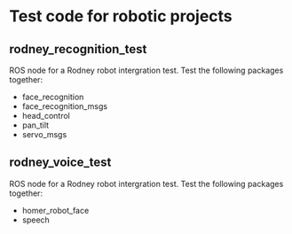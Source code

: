 # Test code for robotic projects
## rodney_recognition_test
ROS node for a Rodney robot intergration test. Test the following packages together:
* face_recognition
* face_recognition_msgs
* head_control
* pan_tilt
* servo_msgs

## rodney_voice_test
ROS node for a Rodney robot intergration test. Test the following packages together:
* homer_robot_face
* speech
